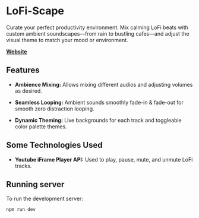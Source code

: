 # LoFi-Scape

Curate your perfect productivity environment. Mix calming LoFi beats with custom ambient soundscapes—from rain to bustling cafes—and adjust the visual theme to match your mood or environment.

[**Website**](https://lofiscape.vercel.app/)

## Features

- **Ambience Mixing:** Allows mixing different audios and adjusting volumes as desired.

- **Seamless Looping:** Ambient sounds smoothly fade-in & fade-out for smooth zero distraction looping.

- **Dynamic Theming:** Live backgrounds for each track and toggleable color palette themes.

## Some Technologies Used

- **Youtube iFrame Player API:** Used to play, pause, mute, and unmute LoFi tracks.

## Running server

To run the development server:

```bash
npm run dev
```
